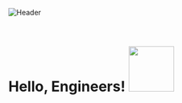 ![Header](https://i.ibb.co/tzkgYGL/logo.png "Header")
# Hello, Engineers! <img src="https://c.tenor.com/DDePA9puJ18AAAAC/love-wide.gif" style="width:90px;margin-top:20px">
